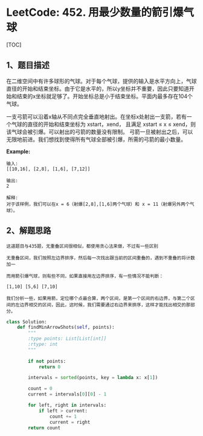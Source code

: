 # LeetCode: 452. 用最少数量的箭引爆气球

[TOC]

## 1、题目描述

在二维空间中有许多球形的气球。对于每个气球，提供的输入是水平方向上，气球直径的开始和结束坐标。由于它是水平的，所以y坐标并不重要，因此只要知道开始和结束的x坐标就足够了。开始坐标总是小于结束坐标。平面内最多存在104个气球。

一支弓箭可以沿着x轴从不同点完全垂直地射出。在坐标x处射出一支箭，若有一个气球的直径的开始和结束坐标为 xstart，xend， 且满足  xstart ≤ x ≤ xend，则该气球会被引爆。可以射出的弓箭的数量没有限制。 弓箭一旦被射出之后，可以无限地前进。我们想找到使得所有气球全部被引爆，所需的弓箭的最小数量。

**Example:**

```
输入:
[[10,16], [2,8], [1,6], [7,12]]

输出:
2

解释:
对于该样例，我们可以在x = 6（射爆[2,8],[1,6]两个气球）和 x = 11（射爆另外两个气球）。
```



## 2、解题思路

	这道题目与435题，无重叠区间很相似，都使用贪心法来做，不过有一些区别

	无重叠区间，我们按照左边界排序，然后每一次找出跟当前的区间重叠的，遇到不重叠的将计数加一

	而用箭引爆气球，则有些不同，如果直接用左边界排序，有一些情况不能判断：

```
[1,10] [5,6] [7,10]
```

	我们分析一些，如果用箭，定位哪个点最合算，两个区间，是第一个区间的右边界，与第二个区间的左边界相交的区间，因此，这时候，我们需要通过右边界来排序，这样才能找出相交的那部分。

```python
class Solution:
    def findMinArrowShots(self, points):
        """
        :type points: List[List[int]]
        :rtype: int
        """
        
        if not points:
            return 0

        intervals = sorted(points, key = lambda x: x[1])

        count = 0
        current = intervals[0][0] - 1

        for left, right in intervals:
            if left > current:
                count += 1
                current = right
        return count
```

